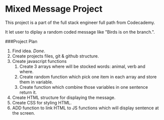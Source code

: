 Mixed Message Project
=============

This project is a part of the full stack engineer full path from Codecademy.

It let user to diplay a random coded message like "Birds is on the branch.".


###Project Plan
1. Find idea. *Done*.
2. Create projects files, git & github structure.
3. Create javascript functions
	1. Create 3 arrays where will be stocked words: animal, verb and where.
	2. Create random function which pick one item in each array and store them in variable. 
	3. Create function which combine those variables in one sentence return it.
4. Create HTML structure for displaying the message.
5. Create CSS for styling HTML.
6. ADD function to link HTML to JS functions which will display sentence at the screen.
